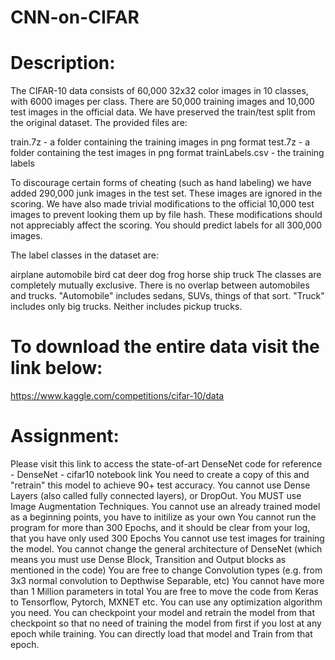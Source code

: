 # CNN-on-CIFAR


# Description:

The CIFAR-10 data consists of 60,000 32x32 color images in 10 classes, with 6000 images per class. There are 50,000 training images and 10,000 test images in the official data. We have preserved the train/test split from the original dataset.  The provided files are:

train.7z - a folder containing the training images in png format
test.7z - a folder containing the test images in png format
trainLabels.csv - the training labels

To discourage certain forms of cheating (such as hand labeling) we have added 290,000 junk images in the test set. These images are ignored in the scoring. We have also made trivial modifications to the official 10,000 test images to prevent looking them up by file hash. These modifications should not appreciably affect the scoring. You should predict labels for all 300,000 images.

The label classes in the dataset are:

airplane 
automobile 
bird 
cat 
deer 
dog 
frog 
horse 
ship 
truck
The classes are completely mutually exclusive. There is no overlap between automobiles and trucks. "Automobile" includes sedans, SUVs, things of that sort. "Truck" includes only big trucks. Neither includes pickup trucks.

# To download the entire data visit the link below:

https://www.kaggle.com/competitions/cifar-10/data


# Assignment:


Please visit this link to access the state-of-art DenseNet code for reference - DenseNet - cifar10 notebook link
You need to create a copy of this and "retrain" this model to achieve 90+ test accuracy.
You cannot use Dense Layers (also called fully connected layers), or DropOut.
You MUST use Image Augmentation Techniques.
You cannot use an already trained model as a beginning points, you have to initilize as your own
You cannot run the program for more than 300 Epochs, and it should be clear from your log, that you have only used 300 Epochs
You cannot use test images for training the model.
You cannot change the general architecture of DenseNet (which means you must use Dense Block, Transition and Output blocks as mentioned in the code)
You are free to change Convolution types (e.g. from 3x3 normal convolution to Depthwise Separable, etc)
You cannot have more than 1 Million parameters in total
You are free to move the code from Keras to Tensorflow, Pytorch, MXNET etc.
You can use any optimization algorithm you need.
You can checkpoint your model and retrain the model from that checkpoint so that no need of training the model from first if you lost at any epoch while training. You can directly load that model and Train from that epoch.


